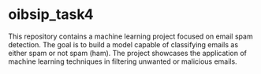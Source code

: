 # oibsip_task4
This repository contains a machine learning project focused on email spam detection. The goal is to build a model capable of classifying emails as either spam or not spam (ham). The project showcases the application of machine learning techniques in filtering unwanted or malicious emails.
